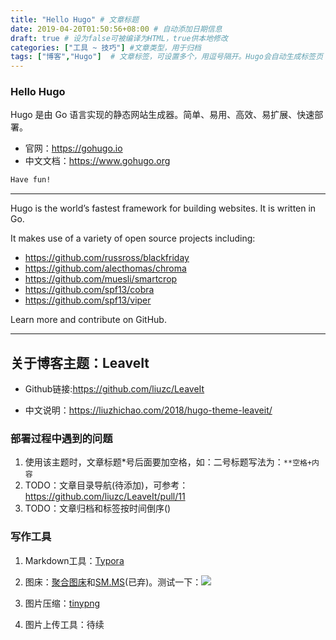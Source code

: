 ```yaml
---
title: "Hello Hugo" # 文章标题
date: 2019-04-20T01:50:56+08:00 # 自动添加日期信息
draft: true # 设为false可被编译为HTML，true供本地修改
categories: ["工具 ~ 技巧"] #文章类型，用于归档
tags: ["博客","Hugo"]  # 文章标签，可设置多个，用逗号隔开。Hugo会自动生成标签页
---
```


### Hello Hugo

Hugo 是由 Go 语言实现的静态网站生成器。简单、易用、高效、易扩展、快速部署。

- 官网：https://gohugo.io
- 中文文档：https://www.gohugo.org

```css
Have fun!
```

---------

Hugo is the world’s fastest framework for building websites. It is written in Go.

It makes use of a variety of open source projects including:

- https://github.com/russross/blackfriday
- https://github.com/alecthomas/chroma
- https://github.com/muesli/smartcrop
- https://github.com/spf13/cobra
- https://github.com/spf13/viper

Learn more and contribute on GitHub.

------



## 关于博客主题：LeaveIt

- Github链接:https://github.com/liuzc/LeaveIt

- 中文说明：https://liuzhichao.com/2018/hugo-theme-leaveit/

### 部署过程中遇到的问题

1. 使用该主题时，文章标题*号后面要加空格，如：二号标题写法为：`**空格+内容`
2. TODO：文章目录导航(待添加)，可参考：https://github.com/liuzc/LeaveIt/pull/11
3. TODO：文章归档和标签按时间倒序()

### 写作工具

1. Markdown工具：[Typora](https://www.typora.io)

2. 图床：[聚合图床](https://www.superbed.cn)和[SM.MS](https://sm.ms)(已弃)。测试一下：![](https://pic.superbed.cn/item/5cc4ff583a213b0417258690)

3. 图片压缩：[tinypng](https://tinypng.com)

4. 图片上传工具：待续

